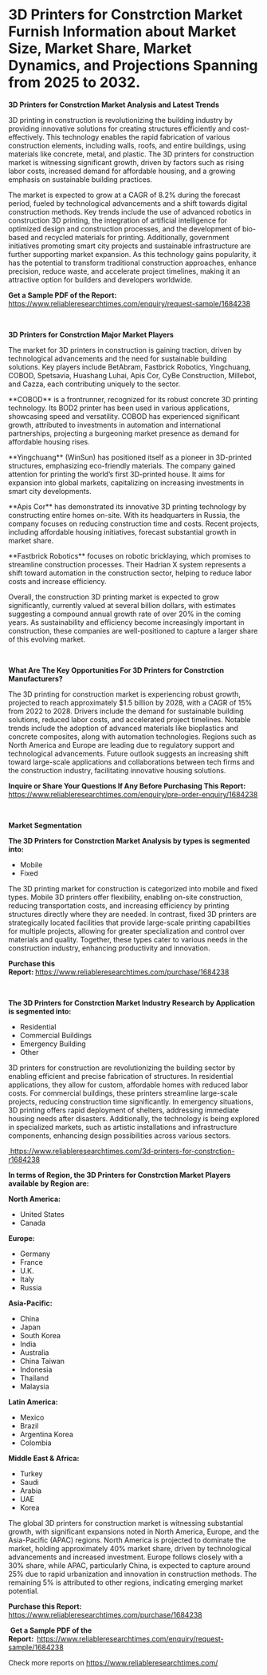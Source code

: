 <p><h1>3D Printers for Constrction Market Furnish Information about Market Size, Market Share, Market Dynamics, and Projections Spanning from 2025 to 2032.</h1></p><p><strong>3D Printers for Constrction Market Analysis and Latest Trends</strong></p>
<p><p>3D printing in construction is revolutionizing the building industry by providing innovative solutions for creating structures efficiently and cost-effectively. This technology enables the rapid fabrication of various construction elements, including walls, roofs, and entire buildings, using materials like concrete, metal, and plastic. The 3D printers for construction market is witnessing significant growth, driven by factors such as rising labor costs, increased demand for affordable housing, and a growing emphasis on sustainable building practices.</p><p>The market is expected to grow at a CAGR of 8.2% during the forecast period, fueled by technological advancements and a shift towards digital construction methods. Key trends include the use of advanced robotics in construction 3D printing, the integration of artificial intelligence for optimized design and construction processes, and the development of bio-based and recycled materials for printing. Additionally, government initiatives promoting smart city projects and sustainable infrastructure are further supporting market expansion. As this technology gains popularity, it has the potential to transform traditional construction approaches, enhance precision, reduce waste, and accelerate project timelines, making it an attractive option for builders and developers worldwide.</p></p>
<p><strong>Get a Sample PDF of the Report:&nbsp;</strong> <a href="https://www.reliableresearchtimes.com/enquiry/request-sample/1684238?utm_campaign=3063&utm_medium=2&utm_source=Github&utm_content=ia&utm_term=26032025&utm_id=3d-printers-for-constrction">https://www.reliableresearchtimes.com/enquiry/request-sample/1684238</a></p>
<p>&nbsp;</p>
<p><strong>3D Printers for Constrction Major Market Players</strong></p>
<p><p>The market for 3D printers in construction is gaining traction, driven by technological advancements and the need for sustainable building solutions. Key players include BetAbram, Fastbrick Robotics, Yingchuang, COBOD, Spetsavia, Huashang Luhai, Apis Cor, CyBe Construction, Millebot, and Cazza, each contributing uniquely to the sector.</p><p>**COBOD** is a frontrunner, recognized for its robust concrete 3D printing technology. Its BOD2 printer has been used in various applications, showcasing speed and versatility. COBOD has experienced significant growth, attributed to investments in automation and international partnerships, projecting a burgeoning market presence as demand for affordable housing rises.</p><p>**Yingchuang** (WinSun) has positioned itself as a pioneer in 3D-printed structures, emphasizing eco-friendly materials. The company gained attention for printing the world’s first 3D-printed house. It aims for expansion into global markets, capitalizing on increasing investments in smart city developments.</p><p>**Apis Cor** has demonstrated its innovative 3D printing technology by constructing entire homes on-site. With its headquarters in Russia, the company focuses on reducing construction time and costs. Recent projects, including affordable housing initiatives, forecast substantial growth in market share.</p><p>**Fastbrick Robotics** focuses on robotic bricklaying, which promises to streamline construction processes. Their Hadrian X system represents a shift toward automation in the construction sector, helping to reduce labor costs and increase efficiency.</p><p>Overall, the construction 3D printing market is expected to grow significantly, currently valued at several billion dollars, with estimates suggesting a compound annual growth rate of over 20% in the coming years. As sustainability and efficiency become increasingly important in construction, these companies are well-positioned to capture a larger share of this evolving market.</p></p>
<p>&nbsp;</p>
<p><strong>What Are The Key Opportunities For 3D Printers for Constrction Manufacturers?</strong></p>
<p><p>The 3D printing for construction market is experiencing robust growth, projected to reach approximately $1.5 billion by 2028, with a CAGR of 15% from 2022 to 2028. Drivers include the demand for sustainable building solutions, reduced labor costs, and accelerated project timelines. Notable trends include the adoption of advanced materials like bioplastics and concrete composites, along with automation technologies. Regions such as North America and Europe are leading due to regulatory support and technological advancements. Future outlook suggests an increasing shift toward large-scale applications and collaborations between tech firms and the construction industry, facilitating innovative housing solutions.</p></p>
<p><strong>Inquire or Share Your Questions If Any Before Purchasing This Report:</strong> <a href="https://www.reliableresearchtimes.com/enquiry/pre-order-enquiry/1684238?utm_campaign=3063&utm_medium=2&utm_source=Github&utm_content=ia&utm_term=26032025&utm_id=3d-printers-for-constrction">https://www.reliableresearchtimes.com/enquiry/pre-order-enquiry/1684238</a></p>
<p>&nbsp;</p>
<p><strong>Market Segmentation</strong></p>
<p><strong>The 3D Printers for Constrction Market Analysis by types is segmented into:</strong></p>
<p><ul><li>Mobile</li><li>Fixed</li></ul></p>
<p><p>The 3D printing market for construction is categorized into mobile and fixed types. Mobile 3D printers offer flexibility, enabling on-site construction, reducing transportation costs, and increasing efficiency by printing structures directly where they are needed. In contrast, fixed 3D printers are strategically located facilities that provide large-scale printing capabilities for multiple projects, allowing for greater specialization and control over materials and quality. Together, these types cater to various needs in the construction industry, enhancing productivity and innovation.</p></p>
<p><strong>Purchase this Report:&nbsp;</strong><a href="https://www.reliableresearchtimes.com/purchase/1684238?utm_campaign=3063&utm_medium=2&utm_source=Github&utm_content=ia&utm_term=26032025&utm_id=3d-printers-for-constrction">https://www.reliableresearchtimes.com/purchase/1684238</a></p>
<p>&nbsp;</p>
<p><strong>The 3D Printers for Constrction Market Industry Research by Application is segmented into:</strong></p>
<p><ul><li>Residential</li><li>Commercial Buildings</li><li>Emergency Building</li><li>Other</li></ul></p>
<p><p>3D printers for construction are revolutionizing the building sector by enabling efficient and precise fabrication of structures. In residential applications, they allow for custom, affordable homes with reduced labor costs. For commercial buildings, these printers streamline large-scale projects, reducing construction time significantly. In emergency situations, 3D printing offers rapid deployment of shelters, addressing immediate housing needs after disasters. Additionally, the technology is being explored in specialized markets, such as artistic installations and infrastructure components, enhancing design possibilities across various sectors.</p></p>
<p><a href="https://www.reliableresearchtimes.com/3d-printers-for-constrction-r1684238?utm_campaign=3063&utm_medium=2&utm_source=Github&utm_content=ia&utm_term=26032025&utm_id=3d-printers-for-constrction">&nbsp;https://www.reliableresearchtimes.com/3d-printers-for-constrction-r1684238</a></p>
<p><strong>In terms of Region, the 3D Printers for Constrction Market Players available by Region are:</strong></p>
<p>
    <p> <strong> North America: </strong>
        <ul>
            <li>United States</li>
            <li>Canada</li>
        </ul>
        </p> 
    <p> <strong> Europe: </strong>
        <ul>
            <li>Germany</li>
            <li>France</li>
            <li>U.K.</li>
            <li>Italy</li>
            <li>Russia</li>
        </ul>
        </p> 
    <p> <strong> Asia-Pacific: </strong>
        <ul>
            <li>China</li>
            <li>Japan</li>
            <li>South Korea</li>
            <li>India</li>
            <li>Australia</li>
            <li>China Taiwan</li>
            <li>Indonesia</li>
            <li>Thailand</li>
            <li>Malaysia</li>
        </ul>
        </p> 
    <p> <strong> Latin America: </strong>
        <ul>
            <li>Mexico</li>
            <li>Brazil</li>
            <li>Argentina Korea</li>
            <li>Colombia</li>
        </ul>
        </p> 
    <p> <strong> Middle East & Africa: </strong>
        <ul>
            <li>Turkey</li>
            <li>Saudi</li>
            <li>Arabia</li>
            <li>UAE</li>
            <li>Korea</li>
        </ul>
    </p>
    </p>
<p><p>The global 3D printers for construction market is witnessing substantial growth, with significant expansions noted in North America, Europe, and the Asia-Pacific (APAC) regions. North America is projected to dominate the market, holding approximately 40% market share, driven by technological advancements and increased investment. Europe follows closely with a 30% share, while APAC, particularly China, is expected to capture around 25% due to rapid urbanization and innovation in construction methods. The remaining 5% is attributed to other regions, indicating emerging market potential.</p></p>
<p><strong>Purchase this Report: </strong><a href="https://www.reliableresearchtimes.com/purchase/1684238?utm_campaign=3063&utm_medium=2&utm_source=Github&utm_content=ia&utm_term=26032025&utm_id=3d-printers-for-constrction">https://www.reliableresearchtimes.com/purchase/1684238</a></p>
<p>&nbsp;<strong>Get a Sample PDF of the Report:&nbsp;&nbsp;</strong><a href="https://www.reliableresearchtimes.com/enquiry/request-sample/1684238?utm_campaign=3063&utm_medium=2&utm_source=Github&utm_content=ia&utm_term=26032025&utm_id=3d-printers-for-constrction">https://www.reliableresearchtimes.com/enquiry/request-sample/1684238</a></p>
<p><strong></strong></p>
<p>Check more reports on <a href="https://www.reliableresearchtimes.com/?utm_campaign=3063&utm_medium=2&utm_source=Github&utm_content=ia&utm_term=26032025&utm_id=3d-printers-for-constrction">https://www.reliableresearchtimes.com/</a></p>